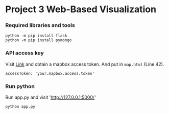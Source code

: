 # Project 3 Web-Based Visualization

### Required libraries and tools
```
python -m pip install flask
python -m pip install pymongo
```
### API access key
Visit [Link](https://www.mapbox.com) and obtain a mapbox access token.
And put in `map.html` (Line 42).
```
accessToken: 'your.mapbox.access.token'
```
### Run python
Run app.py and visit 'http://127.0.0.1:5000/'
```
python app.py
```
